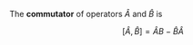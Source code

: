 The **commutator** of operators $\hat{A}$ and $\hat{B}$ is 

$$
\left[ \hat{A}, \hat{B} \right] = \hat{A}{B} - \hat{B}\hat{A}
$$